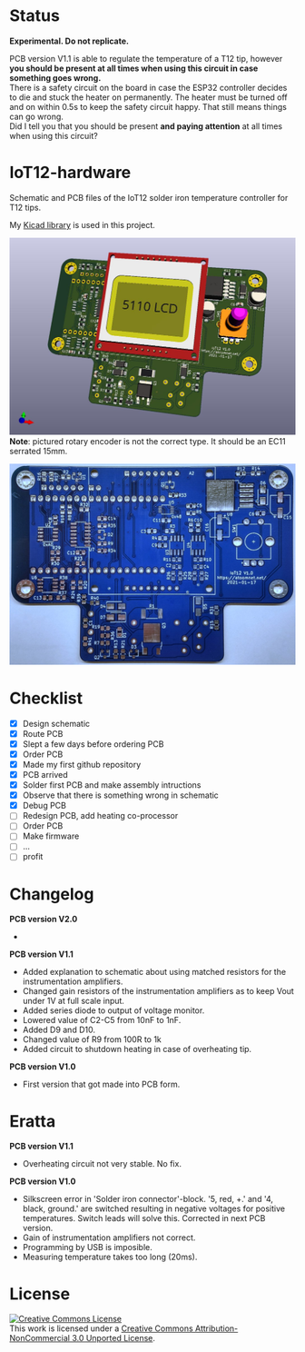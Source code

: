 # Status

**Experimental. Do not replicate.**

PCB version V1.1 is able to regulate the temperature of a T12 tip, however **you should be present at all times when using this circuit in case something goes wrong.**\
There is a safety circuit on the board in case the ESP32 controller decides to die and stuck the heater on permanently. The heater must be turned off and on within 0.5s to keep the safety circuit happy. That still means things can go wrong.\
Did I tell you that you should be present **and paying attention** at all times when using this circuit?

# IoT12-hardware
Schematic and PCB files of the IoT12 solder iron temperature controller for T12 tips.

My [Kicad library](https://github.com/atoomnetmarc/ATOOMNETKICAD) is used in this project.

![](IoT12-render.jpg)
**Note**: pictured rotary encoder is not the correct type. It should be an EC11 serrated 15mm.

![](IoT12-pcb.jpg)

# Checklist

- [x] Design schematic
- [x] Route PCB
- [x] Slept a few days before ordering PCB
- [x] Order PCB
- [x] Made my first github repository
- [x] PCB arrived
- [x] Solder first PCB and make assembly intructions
- [x] Observe that there is something wrong in schematic
- [x] Debug PCB
- [ ] Redesign PCB, add heating co-processor
- [ ] Order PCB
- [ ] Make firmware
- [ ] ...
- [ ] profit

# Changelog

**PCB version V2.0**

-

**PCB version V1.1**

- Added explanation to schematic about using matched resistors for the instrumentation amplifiers.
- Changed gain resistors of the instrumentation amplifiers as to keep Vout under 1V at full scale input.
- Added series diode to output of voltage monitor.
- Lowered value of C2-C5 from 10nF to 1nF.
- Added D9 and D10.
- Changed value of R9 from 100R to 1k
- Added circuit to shutdown heating in case of overheating tip.

**PCB version V1.0**

- First version that got made into PCB form.

# Eratta

**PCB version V1.1**

- Overheating circuit not very stable. No fix.

**PCB version V1.0**

- Silkscreen error in 'Solder iron connector'-block. '5, red, +.' and '4, black, ground.' are switched resulting in negative voltages for positive temperatures. Switch leads will solve this. Corrected in next PCB version.
- Gain of instrumentation amplifiers not correct.
- Programming by USB is imposible.
- Measuring temperature takes too long (20ms).

# License

<a rel="license" href="http://creativecommons.org/licenses/by-nc/3.0/"><img alt="Creative Commons License" style="border-width:0" src="https://i.creativecommons.org/l/by-nc/3.0/88x31.png" /></a><br />This work is licensed under a <a rel="license" href="http://creativecommons.org/licenses/by-nc/3.0/">Creative Commons Attribution-NonCommercial 3.0 Unported License</a>.